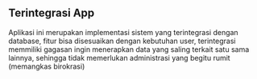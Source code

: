 ## Terintegrasi App
Aplikasi ini merupakan implementasi sistem yang terintegrasi dengan database, fitur bisa disesuaikan dengan kebutuhan user, terintegrasi memmiliki gagasan ingin menerapkan data yang saling terkait satu sama lainnya, sehingga tidak memerlukan administrasi yang begitu rumit (memangkas birokrasi)